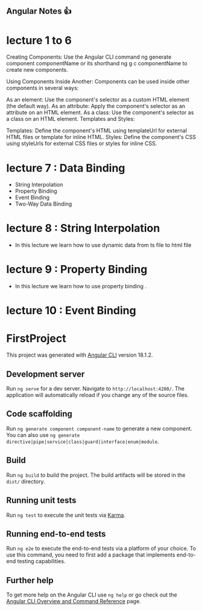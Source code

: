 ## Angular Notes 👍

# lecture 1 to 6
Creating Components: Use the Angular CLI command ng generate component componentName or its shorthand ng g c componentName to create new components.

Using Components Inside Another: Components can be used inside other components in several ways:

As an element: Use the component's selector as a custom HTML element (the default way).
As an attribute: Apply the component's selector as an attribute on an HTML element.
As a class: Use the component's selector as a class on an HTML element.
Templates and Styles:

Templates: Define the component's HTML using templateUrl for external HTML files or template for inline HTML.
Styles: Define the component's CSS using styleUrls for external CSS files or styles for inline CSS.

# lecture 7 : Data Binding
- String Interpolation
- Property Binding
- Event Binding
- Two-Way Data Binding

# lecture 8 : String Interpolation

- In this lecture we learn how to use dynamic data from ts file to html file

# lecture 9 : Property Binding

- In this lecture we learn how to use property binding .

# lecture 10 : Event Binding




































# FirstProject

This project was generated with [Angular CLI](https://github.com/angular/angular-cli) version 18.1.2.

## Development server

Run `ng serve` for a dev server. Navigate to `http://localhost:4200/`. The application will automatically reload if you change any of the source files.

## Code scaffolding

Run `ng generate component component-name` to generate a new component. You can also use `ng generate directive|pipe|service|class|guard|interface|enum|module`.

## Build

Run `ng build` to build the project. The build artifacts will be stored in the `dist/` directory.

## Running unit tests

Run `ng test` to execute the unit tests via [Karma](https://karma-runner.github.io).

## Running end-to-end tests

Run `ng e2e` to execute the end-to-end tests via a platform of your choice. To use this command, you need to first add a package that implements end-to-end testing capabilities.

## Further help

To get more help on the Angular CLI use `ng help` or go check out the [Angular CLI Overview and Command Reference](https://angular.dev/tools/cli) page.
